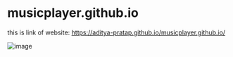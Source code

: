 # musicplayer.github.io

this is link of website: https://aditya-pratap.github.io/musicplayer.github.io/

![image](https://github.com/ADITYA-PRATAP/musicplayer.github.io/assets/72655723/1ec7143e-0c1a-401e-a8c0-cac02d133132)
